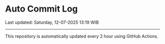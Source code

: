# Auto Commit Log

Last updated: Saturday, 12-07-2025 13:19 WIB

---

This repository is automatically updated every 2 hour using GitHub Actions.
